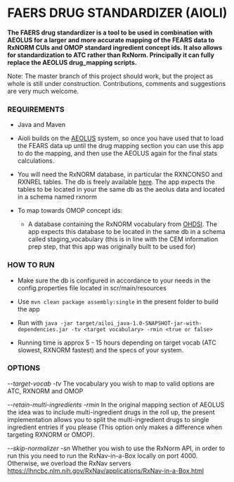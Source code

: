 FAERS DRUG STANDARDIZER (AIOLI)
=======================

**The FAERS drug standardizer is a tool to be used in combination with AEOLUS for a larger and more accurate mapping of
the FEARS data to RxNORM CUIs and OMOP standard ingredient concept ids. It also allows for standardization to ATC rather
than RxNorm. Principally it can fully replace the AEOLUS drug_mapping scripts.**

Note:
The master branch of this project should work, but the project as whole is still under construction. Contributions,
comments and suggestions are very much welcome.

### REQUIREMENTS

- Java and Maven

- Aioli builds on the [AEOLUS](https://github.com/mi-erasmusmc/faersdbstats) system, so once you have used that to load
  the FEARS data up until the drug mapping section you can use this app to do the mapping, and then use the AEOLUS again
  for the final stats calculations.

- You will need the RxNORM database, in particular the RXNCONSO and RXNREL tables. The db is freely available
  [here](https://www.nlm.nih.gov/research/umls/rxnorm/docs/rxnormfiles.html). The app expects the tables to be located
  in your the same db as the aeolus data and located in a schema named rxnorm

- To map towards OMOP concept ids:
    - A database containing the RxNORM vocabulary from [OHDSI](https://athena.ohdsi.org/vocabulary/list). The app
      expects this database to be located in the same db in a schema called staging_vocabulary (this is in line with the
      CEM information prep step, that this app was originally built to be used for)

### HOW TO RUN

- Make sure the db is configured in accordance to your needs in the config.properties file located in scr/main/resources

- Use `mvn clean package assembly:single` in the present folder to build the app
- Run
  with `java -jar target/ailoi_java-1.0-SNAPSHOT-jar-with-dependencies.jar -tv <target vocabulary> -rmin <true or false>`

- Running time is approx 5 - 15 hours depending on target vocab (ATC slowest, RXNORM fastest) and the specs of your
  system.

### OPTIONS

*--target-vocab -tv* The vocabulary you wish to map to valid options are ATC, RXNORM and OMOP

*--retain-multi-ingredients -rmin* In the original mapping section of AEOLUS the idea was to include multi-ingredient
drugs in the roll up, the present implementation allows you to split the multi-ingredient drugs to single ingredient
entries if you please (This option only makes a difference when targeting RXNORM or OMOP).

*--skip-normalizer -sn* Whether you wish to use the RxNorm API, in order to run this you need to run the
RxNav-in-a-Box locally on port 4000. Otherwise, we overload the RxNav
servers https://lhncbc.nlm.nih.gov/RxNav/applications/RxNav-in-a-Box.html

  